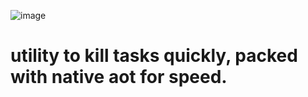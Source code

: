 ![image](https://github.com/https433/Panik/assets/101961638/d6bc2908-542e-4f53-abdd-7eff369fe310)
# utility to kill tasks quickly, packed with native aot for speed.
